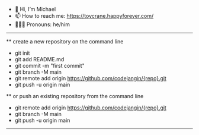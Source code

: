 - 👋 Hi, I’m Michael
- 📫 How to reach me: https://toycrane.happyforever.com/
- 🦸🏻‍♂️ Pronouns: he/him

---

\*\* create a new repository on the command line

- git init
- git add README.md
- git commit -m "first commit"
- git branch -M main
- git remote add origin https://github.com/codejangin/{repo}.git
- git push -u origin main

\*\* or push an existing repository from the command line

- git remote add origin https://github.com/codejangin/{repo}.git
- git branch -M main
- git push -u origin main

---

<!---
codejangin/codejangin is a ✨ special ✨ repository because its `README.md` (this file) appears on your GitHub profile.
You can click the Preview link to take a look at your changes.
--->
